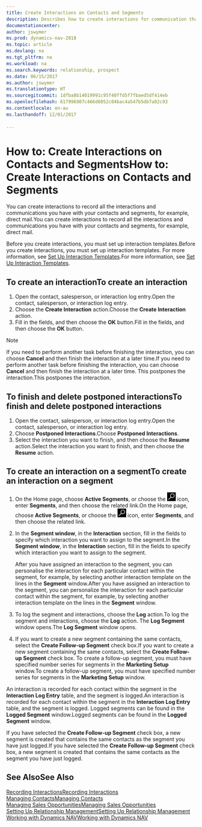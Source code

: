 ```yaml
---
title: Create Interactions on Contacts and Segments
description: Describes how to create interactions for communication that you have with your contacts and segments in Dynamics NAV, for example, direct mail.
documentationcenter: 
author: jswymer
ms.prod: dynamics-nav-2018
ms.topic: article
ms.devlang: na
ms.tgt_pltfrm: na
ms.workload: na
ms.search.keywords: relationship, prospect
ms.date: 06/15/2017
ms.author: jswymer
ms.translationtype: HT
ms.sourcegitcommit: 1dfba8b14019991c95f40ffd5f7fbaed5df414eb
ms.openlocfilehash: 617996907c466d6052c04bac4a547b5db7a02c93
ms.contentlocale: en-au
ms.lasthandoff: 12/01/2017

---
```

# <a name="how-to-create-interactions-on-contacts-and-segments"></a><span data-ttu-id="84827-103">How to: Create Interactions on Contacts and Segments</span><span class="sxs-lookup"><span data-stu-id="84827-103">How to: Create Interactions on Contacts and Segments</span></span>
<span data-ttu-id="84827-104">You can create interactions to record all the interactions and communications you have with your contacts and segments, for example, direct mail.</span><span class="sxs-lookup"><span data-stu-id="84827-104">You can create interactions to record all the interactions and communications you have with your contacts and segments, for example, direct mail.</span></span>

<span data-ttu-id="84827-105">Before you create interactions, you must set up interaction templates.</span><span class="sxs-lookup"><span data-stu-id="84827-105">Before you create interactions, you must set up interaction templates.</span></span> <span data-ttu-id="84827-106">For more information, see  [Set Up Interaction Templates](marketing-interactions.md).</span><span class="sxs-lookup"><span data-stu-id="84827-106">For more information, see  [Set Up Interaction Templates](marketing-interactions.md).</span></span>

## <a name="to-create-an-interaction"></a><span data-ttu-id="84827-107">To create an interaction</span><span class="sxs-lookup"><span data-stu-id="84827-107">To create an interaction</span></span>
1. <span data-ttu-id="84827-108">Open the contact, salesperson, or interaction log entry.</span><span class="sxs-lookup"><span data-stu-id="84827-108">Open the contact, salesperson, or interaction log entry.</span></span>
2. <span data-ttu-id="84827-109">Choose the **Create Interaction** action.</span><span class="sxs-lookup"><span data-stu-id="84827-109">Choose the **Create Interaction** action.</span></span>
3. <span data-ttu-id="84827-110">Fill in the fields, and then choose the **OK** button.</span><span class="sxs-lookup"><span data-stu-id="84827-110">Fill in the fields, and then choose the **OK** button.</span></span>

> [!NOTE]  
>   <span data-ttu-id="84827-111">If you need to perform another task before finishing the interaction, you can choose **Cancel** and then finish the interaction at a later time.</span><span class="sxs-lookup"><span data-stu-id="84827-111">If you need to perform another task before finishing the interaction, you can choose **Cancel** and then finish the interaction at a later time.</span></span> <span data-ttu-id="84827-112">This postpones the interaction.</span><span class="sxs-lookup"><span data-stu-id="84827-112">This postpones the interaction.</span></span>

## <a name="to-finish-and-delete-postponed-interactions"></a><span data-ttu-id="84827-113">To finish and delete postponed interactions</span><span class="sxs-lookup"><span data-stu-id="84827-113">To finish and delete postponed interactions</span></span>
1. <span data-ttu-id="84827-114">Open the contact, salesperson, or interaction log entry.</span><span class="sxs-lookup"><span data-stu-id="84827-114">Open the contact, salesperson, or interaction log entry.</span></span>
2. <span data-ttu-id="84827-115">Choose **Postponed Interactions**.</span><span class="sxs-lookup"><span data-stu-id="84827-115">Choose **Postponed Interactions**.</span></span>
3. <span data-ttu-id="84827-116">Select the interaction you want to finish, and then choose the **Resume** action.</span><span class="sxs-lookup"><span data-stu-id="84827-116">Select the interaction you want to finish, and then choose the **Resume** action.</span></span>

## <a name="to-create-an-interaction-on-a-segment"></a><span data-ttu-id="84827-117">To create an interaction on a segment</span><span class="sxs-lookup"><span data-stu-id="84827-117">To create an interaction on a segment</span></span>
1. <span data-ttu-id="84827-118">On the Home page, choose **Active Segments**, or choose the ![Search for Page or Report](media/ui-search/search_small.png "Search for Page or Report icon") icon, enter **Segments**, and then choose the related link.</span><span class="sxs-lookup"><span data-stu-id="84827-118">On the Home page, choose **Active Segments**, or choose the ![Search for Page or Report](media/ui-search/search_small.png "Search for Page or Report icon") icon, enter **Segments**, and then choose the related link.</span></span>
2. <span data-ttu-id="84827-119">In the **Segment window**, in the **Interaction** section, fill in the fields to specify which interaction you want to assign to the segment.</span><span class="sxs-lookup"><span data-stu-id="84827-119">In the **Segment window**, in the **Interaction** section, fill in the fields to specify which interaction you want to assign to the segment.</span></span>

    <span data-ttu-id="84827-120">After you have assigned an interaction to the segment, you can personalise the interaction for each particular contact within the segment, for example, by selecting another interaction template on the lines in the **Segment** window.</span><span class="sxs-lookup"><span data-stu-id="84827-120">After you have assigned an interaction to the segment, you can personalize the interaction for each particular contact within the segment, for example, by selecting another interaction template on the lines in the **Segment** window.</span></span>  
3. <span data-ttu-id="84827-121">To log the segment and interactions, choose the **Log** action.</span><span class="sxs-lookup"><span data-stu-id="84827-121">To log the segment and interactions, choose the **Log** action.</span></span> <span data-ttu-id="84827-122">The **Log Segment** window opens.</span><span class="sxs-lookup"><span data-stu-id="84827-122">The **Log Segment** window opens.</span></span>
4. <span data-ttu-id="84827-123">If you want to create a new segment containing the same contacts, select the **Create Follow-up Segment** check box.</span><span class="sxs-lookup"><span data-stu-id="84827-123">If you want to create a new segment containing the same contacts, select the **Create Follow-up Segment** check box.</span></span> <span data-ttu-id="84827-124">To create a follow-up segment, you must have specified number series for segments in the **Marketing Setup** window.</span><span class="sxs-lookup"><span data-stu-id="84827-124">To create a follow-up segment, you must have specified number series for segments in the **Marketing Setup** window.</span></span>

<span data-ttu-id="84827-125">An interaction is recorded for each contact within the segment in the **Interaction Log Entry** table, and the segment is logged.</span><span class="sxs-lookup"><span data-stu-id="84827-125">An interaction is recorded for each contact within the segment in the **Interaction Log Entry** table, and the segment is logged.</span></span> <span data-ttu-id="84827-126">Logged segments can be found in the **Logged Segment** window.</span><span class="sxs-lookup"><span data-stu-id="84827-126">Logged segments can be found in the **Logged Segment** window.</span></span>

<span data-ttu-id="84827-127">If you have selected the **Create Follow-up Segment** check box, a new segment is created that contains the same contacts as the segment you have just logged.</span><span class="sxs-lookup"><span data-stu-id="84827-127">If you have selected the **Create Follow-up Segment** check box, a new segment is created that contains the same contacts as the segment you have just logged.</span></span>

## <a name="see-also"></a><span data-ttu-id="84827-128">See Also</span><span class="sxs-lookup"><span data-stu-id="84827-128">See Also</span></span>
[<span data-ttu-id="84827-129">Recording Interactions</span><span class="sxs-lookup"><span data-stu-id="84827-129">Recording Interactions</span></span>](marketing-interactions.md)  
[<span data-ttu-id="84827-130">Managing Contacts</span><span class="sxs-lookup"><span data-stu-id="84827-130">Managing Contacts</span></span>](marketing-contacts.md)  
[<span data-ttu-id="84827-131">Managing Sales Opportunities</span><span class="sxs-lookup"><span data-stu-id="84827-131">Managing Sales Opportunities</span></span>](marketing-manage-sales-opportunities.md)  
[<span data-ttu-id="84827-132">Setting Up Relationship Management</span><span class="sxs-lookup"><span data-stu-id="84827-132">Setting Up Relationship Management</span></span>](marketing-setup-marketing.md)  
[<span data-ttu-id="84827-133">Working with Dynamics NAV</span><span class="sxs-lookup"><span data-stu-id="84827-133">Working with Dynamics NAV</span></span>](ui-work-product.md)

